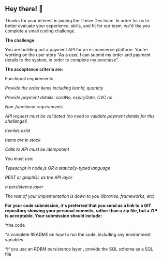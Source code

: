 

## Hey there! 👋


Thanks for your interest in joining the Thrive Dev team. In order for us to better evaluate your experience, skills, and fit for our team, we'd like you complete a small coding challenge.



**The challenge**

You are building out a payment API for an e-commerce platform. You're working on the user story "As a user, I can submit my order and payment details to the system, in order to complete my purchase".


**The acceptance criteria are:**

Functional requirements

*Provide the order items including itemId, quantity*

*Provide payment details: cardNo, expiryDate, CVC no*

*Non-functional requirements*

*API request must be validated (no need to validate payment details for this challenge!)*

*ItemIds exist*

*Items are in stock*

*Calls to API must be idempotent*

You must use:

*Typescript in node.js OR a statically-typed language*

*REST or graphQL as the API layer*

*a persistence layer*

*The rest of your implementation is down to you (libraries, frameworks, etc)*

**For your code submission, it's preferred that you send us a link to a GIT repository showing your personal commits, rather than a zip file, but a ZIP is acceptable. Your submission should include:**

*the code

*a complete README on how to run the code, including any environment variables

*if you use an RDBM persistence layer , provide the SQL schema as a SQL file
